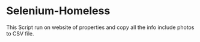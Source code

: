 # Selenium-Homeless
This Script run on website of properties and copy all the info include photos to CSV file.
